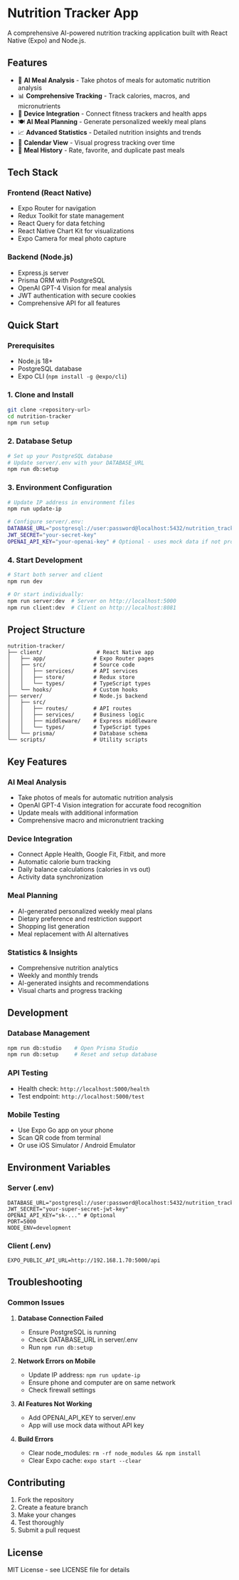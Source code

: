 # Nutrition Tracker App

A comprehensive AI-powered nutrition tracking application built with React Native (Expo) and Node.js.

## Features

- 📸 **AI Meal Analysis** - Take photos of meals for automatic nutrition analysis
- 📊 **Comprehensive Tracking** - Track calories, macros, and micronutrients
- 📱 **Device Integration** - Connect fitness trackers and health apps
- 🍽️ **AI Meal Planning** - Generate personalized weekly meal plans
- 📈 **Advanced Statistics** - Detailed nutrition insights and trends
- 📅 **Calendar View** - Visual progress tracking over time
- 🔄 **Meal History** - Rate, favorite, and duplicate past meals

## Tech Stack

### Frontend (React Native)
- Expo Router for navigation
- Redux Toolkit for state management
- React Query for data fetching
- React Native Chart Kit for visualizations
- Expo Camera for meal photo capture

### Backend (Node.js)
- Express.js server
- Prisma ORM with PostgreSQL
- OpenAI GPT-4 Vision for meal analysis
- JWT authentication with secure cookies
- Comprehensive API for all features

## Quick Start

### Prerequisites
- Node.js 18+ 
- PostgreSQL database
- Expo CLI (`npm install -g @expo/cli`)

### 1. Clone and Install
```bash
git clone <repository-url>
cd nutrition-tracker
npm run setup
```

### 2. Database Setup
```bash
# Set up your PostgreSQL database
# Update server/.env with your DATABASE_URL
npm run db:setup
```

### 3. Environment Configuration
```bash
# Update IP address in environment files
npm run update-ip

# Configure server/.env:
DATABASE_URL="postgresql://user:password@localhost:5432/nutrition_tracker"
JWT_SECRET="your-secret-key"
OPENAI_API_KEY="your-openai-key" # Optional - uses mock data if not provided
```

### 4. Start Development
```bash
# Start both server and client
npm run dev

# Or start individually:
npm run server:dev  # Server on http://localhost:5000
npm run client:dev  # Client on http://localhost:8081
```

## Project Structure

```
nutrition-tracker/
├── client/                 # React Native app
│   ├── app/               # Expo Router pages
│   ├── src/               # Source code
│   │   ├── services/      # API services
│   │   ├── store/         # Redux store
│   │   └── types/         # TypeScript types
│   └── hooks/             # Custom hooks
├── server/                # Node.js backend
│   ├── src/
│   │   ├── routes/        # API routes
│   │   ├── services/      # Business logic
│   │   ├── middleware/    # Express middleware
│   │   └── types/         # TypeScript types
│   └── prisma/            # Database schema
└── scripts/               # Utility scripts
```

## Key Features

### AI Meal Analysis
- Take photos of meals for automatic nutrition analysis
- OpenAI GPT-4 Vision integration for accurate food recognition
- Update meals with additional information
- Comprehensive macro and micronutrient tracking

### Device Integration
- Connect Apple Health, Google Fit, Fitbit, and more
- Automatic calorie burn tracking
- Daily balance calculations (calories in vs out)
- Activity data synchronization

### Meal Planning
- AI-generated personalized weekly meal plans
- Dietary preference and restriction support
- Shopping list generation
- Meal replacement with AI alternatives

### Statistics & Insights
- Comprehensive nutrition analytics
- Weekly and monthly trends
- AI-generated insights and recommendations
- Visual charts and progress tracking

## Development

### Database Management
```bash
npm run db:studio    # Open Prisma Studio
npm run db:setup     # Reset and setup database
```

### API Testing
- Health check: `http://localhost:5000/health`
- Test endpoint: `http://localhost:5000/test`

### Mobile Testing
- Use Expo Go app on your phone
- Scan QR code from terminal
- Or use iOS Simulator / Android Emulator

## Environment Variables

### Server (.env)
```env
DATABASE_URL="postgresql://user:password@localhost:5432/nutrition_tracker"
JWT_SECRET="your-super-secret-jwt-key"
OPENAI_API_KEY="sk-..." # Optional
PORT=5000
NODE_ENV=development
```

### Client (.env)
```env
EXPO_PUBLIC_API_URL=http://192.168.1.70:5000/api
```

## Troubleshooting

### Common Issues

1. **Database Connection Failed**
   - Ensure PostgreSQL is running
   - Check DATABASE_URL in server/.env
   - Run `npm run db:setup`

2. **Network Errors on Mobile**
   - Update IP address: `npm run update-ip`
   - Ensure phone and computer are on same network
   - Check firewall settings

3. **AI Features Not Working**
   - Add OPENAI_API_KEY to server/.env
   - App will use mock data without API key

4. **Build Errors**
   - Clear node_modules: `rm -rf node_modules && npm install`
   - Clear Expo cache: `expo start --clear`

## Contributing

1. Fork the repository
2. Create a feature branch
3. Make your changes
4. Test thoroughly
5. Submit a pull request

## License

MIT License - see LICENSE file for details